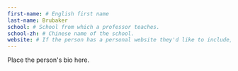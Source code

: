```yaml
---
first-name: # English first name
last-name: Brubaker
school: # School from which a professor teaches.
school-zh: # Chinese name of the school.
website: # If the person has a personal website they'd like to include, include it here. Otherwise, remove this line.
---
```


Place the person's bio here.